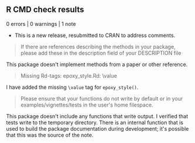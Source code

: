 ## R CMD check results

0 errors | 0 warnings | 1 note

* This is a new release, resubmitted to CRAN to address comments.

> If there are references describing the methods in your package, please
> add these in the description field of your DESCRIPTION file

This package doesn't implement methods from a paper or other reference.

> Missing Rd-tags:
>   epoxy_style.Rd: \value

I have added the missing `\value` tag for `epoxy_style()`.

> Please ensure that your functions do not write by default or in your
> examples/vignettes/tests in the user's home filespace.

This package doesn't include any functions that write output.
I verified that tests write to the temporary directory.
There is an internal function that is used to build the
package documentation during development; it's possible that
this was the source of the note.
